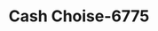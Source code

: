 ---
f_zip-code: 64014
f_state-code: MO
title: Cash Choise-6775
f_phone: 816-228-2884
f_city-only: Blue Springs
f_address: 1607 Sw State Route 7 Blue Springs
f_location-unique-id: '6775'
slug: cash-choise-6775
updated-on: '2024-05-30T13:46:58.046Z'
created-on: '2024-05-30T13:36:59.803Z'
published-on: '2024-05-30T13:54:32.469Z'
f_city-state: cms/city/blue-springs-mo.md
f_company: cms/company/cash-choise.md
f_state: cms/state/missouri.md
layout: '[payday-loan].html'
tags: payday-loan
---